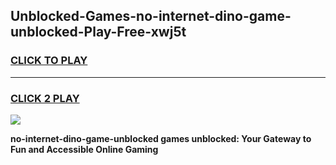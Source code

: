 
## Unblocked-Games-no-internet-dino-game-unblocked-Play-Free-xwj5t
<h3>
<a href="https://premium76.site?title=no-internet-dino-game-unblocked&ref=22A">CLICK TO PLAY</a></h3>
<hr>

<h3>
<a href="https://premium76.site?title=no-internet-dino-game-unblocked&ref=22A">CLICK 2 PLAY</a>
  
</h3>

<a href="https://premium76.site?title=no-internet-dino-game-unblocked&ref=22A"><img src="https://clearcache.store/games.png"></a>


**no-internet-dino-game-unblocked games unblocked: Your Gateway to Fun and Accessible Online Gaming**
